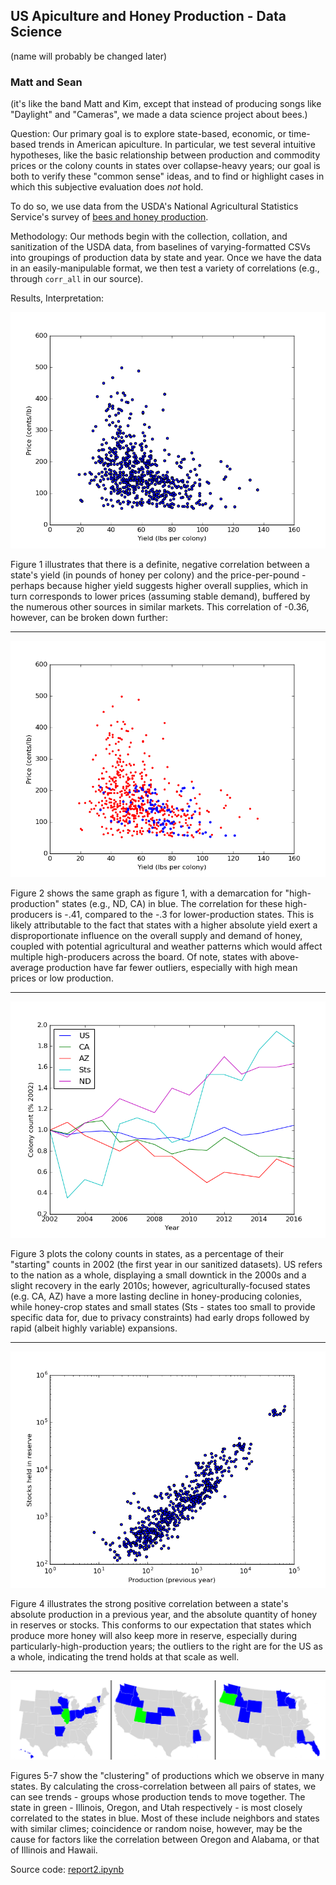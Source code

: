 ## US Apiculture and Honey Production - Data Science
(name will probably be changed later)

### Matt and Sean
(it's like the band Matt and Kim, except that instead of producing songs like "Daylight" and "Cameras", we made a data science project about bees.)

Question:
Our primary goal is to explore state-based, economic, or time-based trends in American apiculture. In particular, we test several intuitive hypotheses, like the basic relationship between production and commodity prices or the colony counts in states over collapse-heavy years; our goal is both to verify these "common sense" ideas, and to find or highlight cases in which this subjective evaluation does _not_ hold.

To do so, we use data from the USDA's National Agricultural Statistics Service's survey of [bees and honey production](https://www.nass.usda.gov/Surveys/Guide_to_NASS_Surveys/Bee_and_Honey/).

Methodology:
Our methods begin with the collection, collation, and sanitization of the USDA data, from baselines of varying-formatted CSVs into groupings of production data by state and year. Once we have the data in an easily-manipulable format, we then test a variety of correlations (e.g., through `corr_all` in our source).


Results, Interpretation:

![price_vs_yield](imgs/price_vs_yield.png)

Figure 1 illustrates that there is a definite, negative correlation between a state's yield (in pounds of honey per colony) and the price-per-pound - perhaps because higher yield suggests higher overall supplies, which in turn corresponds to lower prices (assuming stable demand), buffered by the numerous other sources in similar markets. This correlation of -0.36, however, can be broken down further:

---

![price_vs_yield_hilo](imgs/price_vs_yield_hilo.png)

Figure 2 shows the same graph as figure 1, with a demarcation for "high-production" states (e.g., ND, CA) in blue. The correlation for these high-producers is -.41, compared to the -.3 for lower-production states. This is likely attributable to the fact that states with a higher absolute yield exert a disproportionate influence on the overall supply and demand of honey, coupled with potential agricultural and weather patterns which would affect multiple high-producers across the board. Of note, states with above-average production have far fewer outliers, especially with high mean prices or low production.

---

![colony_count_vs_year](imgs/colony_count_vs_year.png)

Figure 3 plots the colony counts in states, as a percentage of their "starting" counts in 2002 (the first year in our sanitized datasets). US refers to the nation as a whole, displaying a small downtick in the 2000s and a slight recovery in the early 2010s; however, agriculturally-focused states (e.g. CA, AZ) have a more lasting decline in honey-producing colonies, while honey-crop states and small states (Sts - states too small to provide specific data for, due to privacy constraints) had early drops followed by rapid (albeit highly variable) expansions.

---

![prod_stock](imgs/prod_stock_time.png)

Figure 4 illustrates the strong positive correlation between a state's absolute production in a previous year, and the absolute quantity of honey in reserves or stocks. This conforms to our expectation that states which produce more honey will also keep more in reserve, especially during particularly-high-production years; the outliers to the right are for the US as a whole, indicating the trend holds at that scale as well.

---

![states](imgs/states.png)

Figures 5-7 show the "clustering" of productions which we observe in many states. By calculating the cross-correlation between all pairs of states, we can see trends - groups whose production tends to move together. The state in green - Illinois, Oregon, and Utah respectively - is most closely correlated to the states in blue. Most of these include neighbors and states with similar climes; coincidence or random noise, however, may be the cause for factors like the correlation between Oregon and Alabama, or that of Illinois and Hawaii.

Source code: [report2.ipynb](../report2.ipynb)
